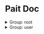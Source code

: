 # Pait Doc
<details><summary>Group: root</summary>

### Name: test_raise_tip

|Author|Status|func|description|
|---|---|---|---|
|so1n|<font color=#DC143C>abandoned</font>|<abbr title="file:/home/so1n/github/pait/example/param_verify/starlette_example.py;line: 27">test_raise_tip</abbr>|test pait raise tip|
- Path: /api/raise_tip
- Method: POST
- Request:
    - Body

        |param name|type|default value|description|other|
        |---|---|---|---|---|
        |uid|integer|123456|user id|{'exclusiveMinimum': 10, 'exclusiveMaximum': 1000}|
        |user_name|string|**`Required`**|user name|{'minLength': 2, 'maxLength': 4}|
        |age|integer|**`Required`**|age|{'exclusiveMinimum': 1, 'exclusiveMaximum': 100}|
    - Header

        |param name|type|default value|description|other|
        |---|---|---|---|---|
        |content_type|string|**`Required`**|content-type|{}|
- Response:

    - UserSuccessRespModel

        |status code|media type|description|
        |---|---|---|
        |200|application/json|success response|
        - Header
            {'cookie': 'xxx'}
        - Data

            |param name|type|default value|description|other|
            |---|---|---|---|---|
            |code|integer|0|api code|{}|
            |msg|string|success|api status msg|{}|
            |data.uid|integer|123456|user id|{'exclusiveMinimum': 10, 'exclusiveMaximum': 1000}|
            |data.user_name|string|**`Required`**|user name|{'minLength': 2, 'maxLength': 4}|
            |data.age|integer|**`Required`**|age|{'exclusiveMinimum': 1, 'exclusiveMaximum': 100}|
            |data.content_type|string|**`Required`**|content-type|{}|
            |data.test.test_a|integer|**`Required`**||{}|
            |data.test.test_b|string|**`Required`**||{}|
    - FailRespModel

        |status code|media type|description|
        |---|---|---|
        |200|application/json|fail response|
        - Data

            |param name|type|default value|description|other|
            |---|---|---|---|---|
            |code|integer|1|api code|{}|
            |msg|string|fail|api status msg|{}|

### Name: test_pait_model

|Author|Status|func|description|
|---|---|---|---|
|so1n|<font color=#00BFFF>test</font>|<abbr title="file:/home/so1n/github/pait/example/param_verify/starlette_example.py;line: 112">test_pait_model</abbr>|Test Field|
- Path: /api/pait_model
- Method: HEAD,GET
- Request:
    - Header

        |param name|type|default value|description|other|
        |---|---|---|---|---|
        |user-agent|string|**`Required`**|user agent|{}|
    - Query

        |param name|type|default value|description|other|
        |---|---|---|---|---|
        |uid|integer|**`Required`**|user id|{'exclusiveMinimum': 10, 'exclusiveMaximum': 1000}|
        |user_name|string|**`Required`**|user name|{'minLength': 2, 'maxLength': 4}|
- Response:

    - SuccessRespModel

        |status code|media type|description|
        |---|---|---|
        |200|application/json|success response|
        - Data

            |param name|type|default value|description|other|
            |---|---|---|---|---|
            |code|integer|0|api code|{}|
            |msg|string|success|api status msg|{}|
    - FailRespModel

        |status code|media type|description|
        |---|---|---|
        |200|application/json|fail response|
        - Data

            |param name|type|default value|description|other|
            |---|---|---|---|---|
            |code|integer|1|api code|{}|
            |msg|string|fail|api status msg|{}|

</details><details><summary>Group: user</summary>

### Name: test_post

|Author|Status|func|description|
|---|---|---|---|
|so1n|<font color=#32CD32>release</font>|<abbr title="file:/home/so1n/github/pait/example/param_verify/starlette_example.py;line: 46">test_post</abbr>|Test Method:Post Pydantic Model|
- Path: /api/post
- Method: POST
- Request:
    - Body

        |param name|type|default value|description|other|
        |---|---|---|---|---|
        |uid|integer|123456|user id|{'exclusiveMinimum': 10, 'exclusiveMaximum': 1000}|
        |user_name|string|**`Required`**|user name|{'minLength': 2, 'maxLength': 4}|
        |age|integer|**`Required`**|age|{'exclusiveMinimum': 1, 'exclusiveMaximum': 100}|
    - Header

        |param name|type|default value|description|other|
        |---|---|---|---|---|
        |Content-Type|string|**`Required`**|content-type|{}|
- Response:

    - UserSuccessRespModel

        |status code|media type|description|
        |---|---|---|
        |200|application/json|success response|
        - Header
            {'cookie': 'xxx'}
        - Data

            |param name|type|default value|description|other|
            |---|---|---|---|---|
            |code|integer|0|api code|{}|
            |msg|string|success|api status msg|{}|
            |data.uid|integer|123456|user id|{'exclusiveMinimum': 10, 'exclusiveMaximum': 1000}|
            |data.user_name|string|**`Required`**|user name|{'minLength': 2, 'maxLength': 4}|
            |data.age|integer|**`Required`**|age|{'exclusiveMinimum': 1, 'exclusiveMaximum': 100}|
            |data.content_type|string|**`Required`**|content-type|{}|
            |data.test.test_a|integer|**`Required`**||{}|
            |data.test.test_b|string|**`Required`**||{}|
    - FailRespModel

        |status code|media type|description|
        |---|---|---|
        |200|application/json|fail response|
        - Data

            |param name|type|default value|description|other|
            |---|---|---|---|---|
            |code|integer|1|api code|{}|
            |msg|string|fail|api status msg|{}|

### Name: test_depend

|Author|Status|func|description|
|---|---|---|---|
|so1n|<font color=#32CD32>release</font>|<abbr title="file:/home/so1n/github/pait/example/param_verify/starlette_example.py;line: 65">test_depend</abbr>|Test Method:Post request, Pydantic Model|
- Path: /api/depend
- Method: HEAD,GET
- Request:
    - Header

        |param name|type|default value|description|other|
        |---|---|---|---|---|
        |user-agent|string|**`Required`**|user agent|{}|
    - Query

        |param name|type|default value|description|other|
        |---|---|---|---|---|
        |uid|integer|123456|user id|{'exclusiveMinimum': 10, 'exclusiveMaximum': 1000}|
        |user_name|string|**`Required`**|user name|{'minLength': 2, 'maxLength': 4}|
        |age|integer|**`Required`**|age|{'exclusiveMinimum': 1, 'exclusiveMaximum': 100}|
- Response:

    - UserSuccessRespModel

        |status code|media type|description|
        |---|---|---|
        |200|application/json|success response|
        - Header
            {'cookie': 'xxx'}
        - Data

            |param name|type|default value|description|other|
            |---|---|---|---|---|
            |code|integer|0|api code|{}|
            |msg|string|success|api status msg|{}|
            |data.uid|integer|123456|user id|{'exclusiveMinimum': 10, 'exclusiveMaximum': 1000}|
            |data.user_name|string|**`Required`**|user name|{'minLength': 2, 'maxLength': 4}|
            |data.age|integer|**`Required`**|age|{'exclusiveMinimum': 1, 'exclusiveMaximum': 100}|
            |data.content_type|string|**`Required`**|content-type|{}|
            |data.test.test_a|integer|**`Required`**||{}|
            |data.test.test_b|string|**`Required`**||{}|
    - FailRespModel

        |status code|media type|description|
        |---|---|---|
        |200|application/json|fail response|
        - Data

            |param name|type|default value|description|other|
            |---|---|---|---|---|
            |code|integer|1|api code|{}|
            |msg|string|fail|api status msg|{}|

### Name: test_get

|Author|Status|func|description|
|---|---|---|---|
|so1n|<font color=#32CD32>release</font>|<abbr title="file:/home/so1n/github/pait/example/param_verify/starlette_example.py;line: 87">test_get</abbr>|Test Field|
- Path: /api/get/{age}
- Method: HEAD,GET
- Request:
    - Path

        |param name|type|default value|description|other|
        |---|---|---|---|---|
        |age|string|**`Required`**|age|{}|
    - Query

        |param name|type|default value|description|other|
        |---|---|---|---|---|
        |uid|integer|**`Required`**|user id|{'exclusiveMinimum': 10, 'exclusiveMaximum': 1000}|
        |user_name|string|**`Required`**|user name|{'minLength': 2, 'maxLength': 4}|
        |email|string|example@xxx.com|user email|{}|
        |sex|enum|Only choose from: `man`,`woman`|sex|{'enum': ['man', 'woman']}|
- Response:

    - SuccessRespModel

        |status code|media type|description|
        |---|---|---|
        |200|application/json|success response|
        - Data

            |param name|type|default value|description|other|
            |---|---|---|---|---|
            |code|integer|0|api code|{}|
            |msg|string|success|api status msg|{}|
    - FailRespModel

        |status code|media type|description|
        |---|---|---|
        |200|application/json|fail response|
        - Data

            |param name|type|default value|description|other|
            |---|---|---|---|---|
            |code|integer|1|api code|{}|
            |msg|string|fail|api status msg|{}|

### Name: TestCbv.get

|Author|Status|func|description|
|---|---|---|---|
|so1n|<font color=#32CD32>release</font>|<abbr title="file:/home/so1n/github/pait/example/param_verify/starlette_example.py;line: 126">TestCbv.get</abbr>|Text Pydantic Model and Field|
- Path: /api/cbv
- Method: get
- Request:
    - Header

        |param name|type|default value|description|other|
        |---|---|---|---|---|
        |user-agent|string|**`Required`**|ua|{}|
    - Query

        |param name|type|default value|description|other|
        |---|---|---|---|---|
        |age|integer|**`Required`**|age|{'exclusiveMinimum': 1, 'exclusiveMaximum': 100}|
        |uid|integer|**`Required`**|user id|{'exclusiveMinimum': 10, 'exclusiveMaximum': 1000}|
        |user_name|string|**`Required`**|user name|{'minLength': 2, 'maxLength': 4}|
        |email|string|example@xxx.com|user email|{}|
- Response:

    - SuccessRespModel

        |status code|media type|description|
        |---|---|---|
        |200|application/json|success response|
        - Data

            |param name|type|default value|description|other|
            |---|---|---|---|---|
            |code|integer|0|api code|{}|
            |msg|string|success|api status msg|{}|
    - FailRespModel

        |status code|media type|description|
        |---|---|---|
        |200|application/json|fail response|
        - Data

            |param name|type|default value|description|other|
            |---|---|---|---|---|
            |code|integer|1|api code|{}|
            |msg|string|fail|api status msg|{}|

### Name: TestCbv.post

|Author|Status|func|description|
|---|---|---|---|
|so1n|<font color=#32CD32>release</font>|<abbr title="file:/home/so1n/github/pait/example/param_verify/starlette_example.py;line: 150">TestCbv.post</abbr>|test cbv post method|
- Path: /api/cbv
- Method: post
- Request:
    - Body

        |param name|type|default value|description|other|
        |---|---|---|---|---|
        |uid|integer|123456|user id|{'exclusiveMinimum': 10, 'exclusiveMaximum': 1000}|
        |user_name|string|**`Required`**|user name|{'minLength': 2, 'maxLength': 4}|
        |age|integer|**`Required`**|age|{'exclusiveMinimum': 1, 'exclusiveMaximum': 100}|
    - Header

        |param name|type|default value|description|other|
        |---|---|---|---|---|
        |user-agent|string|**`Required`**|ua|{}|
- Response:

    - SuccessRespModel

        |status code|media type|description|
        |---|---|---|
        |200|application/json|success response|
        - Data

            |param name|type|default value|description|other|
            |---|---|---|---|---|
            |code|integer|0|api code|{}|
            |msg|string|success|api status msg|{}|
    - FailRespModel

        |status code|media type|description|
        |---|---|---|
        |200|application/json|fail response|
        - Data

            |param name|type|default value|description|other|
            |---|---|---|---|---|
            |code|integer|1|api code|{}|
            |msg|string|fail|api status msg|{}|

</details>